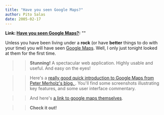 ```yaml
---
title: "Have you seen Google Maps?"
author: Pito Salas
date: 2005-02-17
---
```


**Link: [Have you seen Google Maps?](None):** ""

Unless you have been living under a **rock** (or have **better** things to do
with your time) you will have seen [Google Maps](<http://maps.google.com>).
Well, I only just tonight looked at them for the first time.

>>

>> **Stunning!** A spectacular web application. Highly usable and useful. And
easy on the eyes!

>>

>> Here's a [really good quick introduction to Google Maps from Peter
Merholz's blog. ](<http://www.peterme.com/archives/000454.html>). You'll find
some screenshots illustrating key features, and some user interface
commentary.

>>

>> And here's [a link to google maps themselves](<http://maps.google.com>).

>>

>> **Check it out!**


